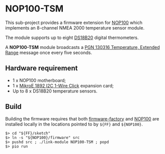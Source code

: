 # NOP100-TSM

This sub-project provides a firmware extension for
[NOP100](https://www.github.com/pdjr-n2k/NOP100)
which implements an 8-channel NMEA 2000 temperature sensor module.

The module supports up to eight
[DS18B20](https://www.analog.com/media/en/technical-documentation/data-sheets/ds18b20.pdf)
digital thermometers.

A **NOP100-TSM** module broadcasts a
[PGN 130316 Temperature, Extended Range](https://www.nmea.org/Assets/nmea%202000%20pgn%20130316%20corrigenda%20nmd%20version%202.100%20feb%202015.pdf)
message once every five seconds.

## Hardware requirement

* 1 x NOP100 motherboard;
* 1 x [MikroE 1892 I2C 1-Wire Click](https://www.mikroe.com/i2c-1-wire-click) expansion card;
* Up to 8 x DS18B20 temperature sensors.

## Build

Building the firmware requires that both
[firmware-factory]()
and
[NOP100](https://www.github.com/pdjr-n2k/NOP100)
are installed locally in the locations pointed to by ```${FF}``` and
```${NOP100}```.

```
$> cd "${FF}/sketch"
$> ln -s "${NOP100}/firmware" src
$> pushd src ; ./link-module NOP100-TSM ; popd
$> pio run
```
